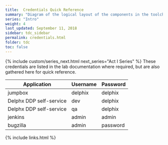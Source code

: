 ```yaml
---
title:  Credentials Quick Reference
summary: "Diagram of the logical layout of the components in the toolchain workshop"
series: "Intro"
weight: 4
last_updated: September 11, 2018
sidebar: tdc_sidebar
permalink: credentials.html
folder: tdc
toc: false
---
```

<!-- {% include custom/series.html %} -->
{% include custom/series_next.html next_series="Act I Series" %}
These credentials are listed in the lab documentation where required, but are also gathered here for quick reference.

| Application | Username | Password |
|-------|--------|---------|
| jumpbox | delphix | delphix |
| Delphx DDP self-service | dev | delphix |
| Delphx DDP self-service | qa | delphix |
| jenkins | admin | admin |
| bugzilla | admin | password |

{% include links.html %}
